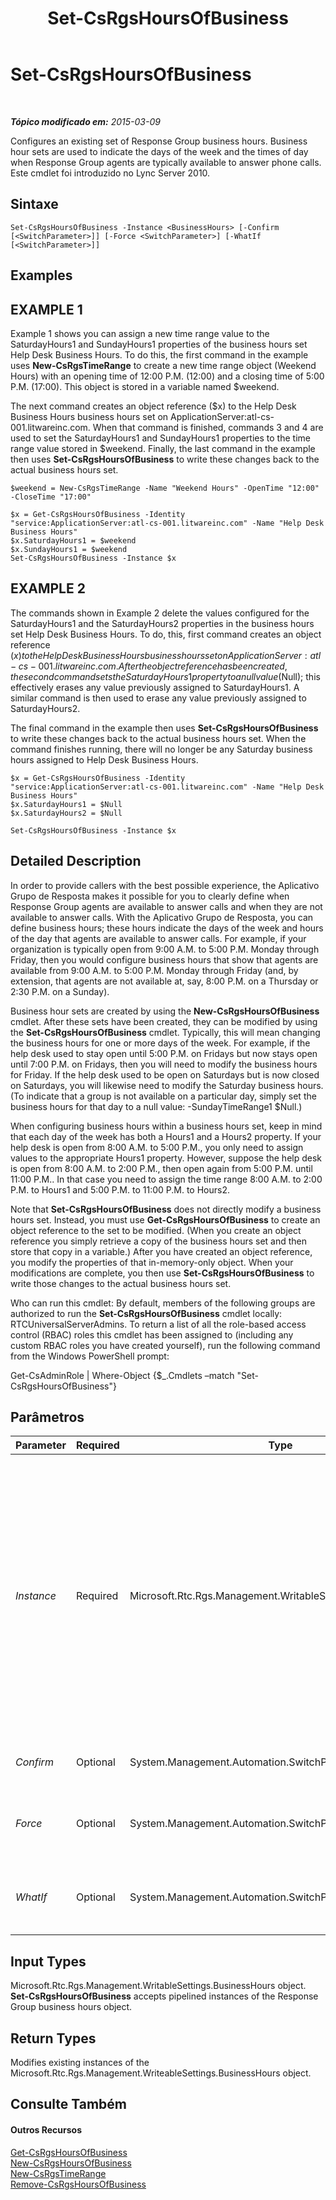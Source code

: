 ﻿---
title: Set-CsRgsHoursOfBusiness
TOCTitle: Set-CsRgsHoursOfBusiness
ms:assetid: be976e84-00aa-46d5-94d3-527c4c9f3963
ms:mtpsurl: https://technet.microsoft.com/pt-br/library/Gg412929(v=OCS.15)
ms:contentKeyID: 49307956
ms.date: 05/19/2016
mtps_version: v=OCS.15
ms.translationtype: HT
---

# Set-CsRgsHoursOfBusiness

 

_**Tópico modificado em:** 2015-03-09_

Configures an existing set of Response Group business hours. Business hour sets are used to indicate the days of the week and the times of day when Response Group agents are typically available to answer phone calls. Este cmdlet foi introduzido no Lync Server 2010.

## Sintaxe

    Set-CsRgsHoursOfBusiness -Instance <BusinessHours> [-Confirm [<SwitchParameter>]] [-Force <SwitchParameter>] [-WhatIf [<SwitchParameter>]]

## Examples

## EXAMPLE 1

Example 1 shows you can assign a new time range value to the SaturdayHours1 and SundayHours1 properties of the business hours set Help Desk Business Hours. To do this, the first command in the example uses **New-CsRgsTimeRange** to create a new time range object (Weekend Hours) with an opening time of 12:00 P.M. (12:00) and a closing time of 5:00 P.M. (17:00). This object is stored in a variable named $weekend.

The next command creates an object reference ($x) to the Help Desk Business Hours business hours set on ApplicationServer:atl-cs-001.litwareinc.com. When that command is finished, commands 3 and 4 are used to set the SaturdayHours1 and SundayHours1 properties to the time range value stored in $weekend. Finally, the last command in the example then uses **Set-CsRgsHoursOfBusiness** to write these changes back to the actual business hours set.

    $weekend = New-CsRgsTimeRange -Name "Weekend Hours" -OpenTime "12:00" -CloseTime "17:00"
    
    $x = Get-CsRgsHoursOfBusiness -Identity "service:ApplicationServer:atl-cs-001.litwareinc.com" -Name "Help Desk Business Hours"
    $x.SaturdayHours1 = $weekend
    $x.SundayHours1 = $weekend
    Set-CsRgsHoursOfBusiness -Instance $x

## EXAMPLE 2

The commands shown in Example 2 delete the values configured for the SaturdayHours1 and the SaturdayHours2 properties in the business hours set Help Desk Business Hours. To do, this, first command creates an object reference ($x) to the Help Desk Business Hours business hours set on ApplicationServer:atl-cs-001.litwareinc.com. After the object reference has been created, the second command sets the SaturdayHours1 property to a null value ($Null); this effectively erases any value previously assigned to SaturdayHours1. A similar command is then used to erase any value previously assigned to SaturdayHours2.

The final command in the example then uses **Set-CsRgsHoursOfBusiness** to write these changes back to the actual business hours set. When the command finishes running, there will no longer be any Saturday business hours assigned to Help Desk Business Hours.

    $x = Get-CsRgsHoursOfBusiness -Identity "service:ApplicationServer:atl-cs-001.litwareinc.com" -Name "Help Desk Business Hours"
    $x.SaturdayHours1 = $Null
    $x.SaturdayHours2 = $Null
    
    Set-CsRgsHoursOfBusiness -Instance $x

## Detailed Description

In order to provide callers with the best possible experience, the Aplicativo Grupo de Resposta makes it possible for you to clearly define when Response Group agents are available to answer calls and when they are not available to answer calls. With the Aplicativo Grupo de Resposta, you can define business hours; these hours indicate the days of the week and hours of the day that agents are available to answer calls. For example, if your organization is typically open from 9:00 A.M. to 5:00 P.M. Monday through Friday, then you would configure business hours that show that agents are available from 9:00 A.M. to 5:00 P.M. Monday through Friday (and, by extension, that agents are not available at, say, 8:00 P.M. on a Thursday or 2:30 P.M. on a Sunday).

Business hour sets are created by using the **New-CsRgsHoursOfBusiness** cmdlet. After these sets have been created, they can be modified by using the **Set-CsRgsHoursOfBusiness** cmdlet. Typically, this will mean changing the business hours for one or more days of the week. For example, if the help desk used to stay open until 5:00 P.M. on Fridays but now stays open until 7:00 P.M. on Fridays, then you will need to modify the business hours for Friday. If the help desk used to be open on Saturdays but is now closed on Saturdays, you will likewise need to modify the Saturday business hours. (To indicate that a group is not available on a particular day, simply set the business hours for that day to a null value: -SundayTimeRange1 $Null.)

When configuring business hours within a business hours set, keep in mind that each day of the week has both a Hours1 and a Hours2 property. If your help desk is open from 8:00 A.M. to 5:00 P.M., you only need to assign values to the appropriate Hours1 property. However, suppose the help desk is open from 8:00 A.M. to 2:00 P.M., then open again from 5:00 P.M. until 11:00 P.M.. In that case you need to assign the time range 8:00 A.M. to 2:00 P.M. to Hours1 and 5:00 P.M. to 11:00 P.M. to Hours2.

Note that **Set-CsRgsHoursOfBusiness** does not directly modify a business hours set. Instead, you must use **Get-CsRgsHoursOfBusiness** to create an object reference to the set to be modified. (When you create an object reference you simply retrieve a copy of the business hours set and then store that copy in a variable.) After you have created an object reference, you modify the properties of that in-memory-only object. When your modifications are complete, you then use **Set-CsRgsHoursOfBusiness** to write those changes to the actual business hours set.

Who can run this cmdlet: By default, members of the following groups are authorized to run the **Set-CsRgsHoursOfBusiness** cmdlet locally: RTCUniversalServerAdmins. To return a list of all the role-based access control (RBAC) roles this cmdlet has been assigned to (including any custom RBAC roles you have created yourself), run the following command from the Windows PowerShell prompt:

Get-CsAdminRole | Where-Object {$\_.Cmdlets –match "Set-CsRgsHoursOfBusiness"}

## Parâmetros


<table>
<colgroup>
<col style="width: 25%" />
<col style="width: 25%" />
<col style="width: 25%" />
<col style="width: 25%" />
</colgroup>
<thead>
<tr class="header">
<th>Parameter</th>
<th>Required</th>
<th>Type</th>
<th>Description</th>
</tr>
</thead>
<tbody>
<tr class="odd">
<td><p><em>Instance</em></p></td>
<td><p>Required</p></td>
<td><p>Microsoft.Rtc.Rgs.Management.WritableSettings.BusinessHours</p></td>
<td><p>Object reference to the business hours set to be modified. An object reference is typically retrieved by using the <strong>Get-CsRgsHoursOfBusiness</strong> cmdlet and assigning the returned value to a variable; for example, this command returns an object reference to the Help Desk business hours set, and stores that object reference in a variable named $x:</p>
<p>$x = Get-CsRgsHoursOfBusiness -Identity service:ApplicationServer:atl-cs-001.litwareinc.com -Name &quot;Help Desk&quot;</p></td>
</tr>
<tr class="even">
<td><p><em>Confirm</em></p></td>
<td><p>Optional</p></td>
<td><p>System.Management.Automation.SwitchParameter</p></td>
<td><p>Solicita confirmação antes da execução do comando.</p></td>
</tr>
<tr class="odd">
<td><p><em>Force</em></p></td>
<td><p>Optional</p></td>
<td><p>System.Management.Automation.SwitchParameter</p></td>
<td><p>Suppresses the display of any non-fatal error message that might occur when running the command.</p></td>
</tr>
<tr class="even">
<td><p><em>WhatIf</em></p></td>
<td><p>Optional</p></td>
<td><p>System.Management.Automation.SwitchParameter</p></td>
<td><p>Descreve o que aconteceria se o comando fosse executado sem ser executado de fato.</p></td>
</tr>
</tbody>
</table>


## Input Types

Microsoft.Rtc.Rgs.Management.WritableSettings.BusinessHours object. **Set-CsRgsHoursOfBusiness** accepts pipelined instances of the Response Group business hours object.

## Return Types

Modifies existing instances of the Microsoft.Rtc.Rgs.Management.WriteableSettings.BusinessHours object.

## Consulte Também

#### Outros Recursos

[Get-CsRgsHoursOfBusiness](get-csrgshoursofbusiness.md)  
[New-CsRgsHoursOfBusiness](new-csrgshoursofbusiness.md)  
[New-CsRgsTimeRange](new-csrgstimerange.md)  
[Remove-CsRgsHoursOfBusiness](remove-csrgshoursofbusiness.md)

